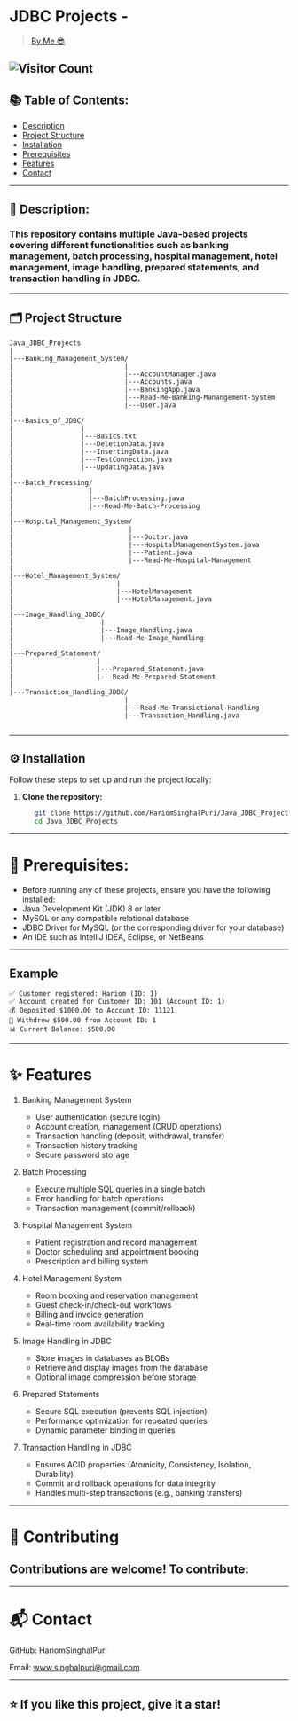 # JDBC Projects -

> [By Me 😎 ](#-https://github.com/HariomSinghalPuri)

![Visitor Count](https://visitor-badge.laobi.icu/badge?page_id=DeepSeekChat.Java_JDBC_Projects)
---

## 📚 Table of Contents:

- [Description](#-description)
- [Project Structure](#-project-structure)
- [Installation](#-installation)
- [Prerequisites](#-Prerequisites)
- [Features](#-features)
- [Contact](#-contact)
---

## 📄 Description:

### This repository contains multiple Java-based projects covering different functionalities such as banking management, batch processing, hospital management, hotel management, image handling, prepared statements, and transaction handling in JDBC.

---

## 🗂️ Project Structure
```
Java_JDBC_Projects
|
|---Banking_Management_System/
|                            |
|                            |---AccountManager.java
|                            |---Accounts.java
|                            |---BankingApp.java
|                            |---Read-Me-Banking-Manangement-System
|                            |---User.java
|
|---Basics_of_JDBC/
|                 |
|                 |---Basics.txt
|                 |---DeletionData.java
|                 |---InsertingData.java
|                 |---TestConnection.java
|                 |---UpdatingData.java
|
|---Batch_Processing/
|                   |
|                   |---BatchProcessing.java
|                   |---Read-Me-Batch-Processing
|
|---Hospital_Management_System/
|                             |
|                             |---Doctor.java
|                             |---HospitalManagementSystem.java
|                             |---Patient.java
|                             |---Read-Me-Hospital-Management
|
|---Hotel_Management_System/
|                          |
|                          |---HotelManagement
|                          |---HotelManagement.java
|
|---Image_Handling_JDBC/
|                      |
|                      |---Image_Handling.java
|                      |---Read-Me-Image_handling
|
|---Prepared_Statement/
|                     |
|                     |---Prepared_Statement.java
|                     |---Read-Me-Prepared-Statement
|
|---Transiction_Handling_JDBC/
                             |
                             |---Read-Me-Transictional-Handling
                             |---Transaction_Handling.java
                             
```

---

## ⚙️ Installation

Follow these steps to set up and run the project locally:

1. **Clone the repository:**
   ```bash
      git clone https://github.com/HariomSinghalPuri/Java_JDBC_Projects.git
      cd Java_JDBC_Projects
   ```






--- 

# 🚀 Prerequisites:
- Before running any of these projects, ensure you have the following installed:
- Java Development Kit (JDK) 8 or later
- MySQL or any compatible relational database
- JDBC Driver for MySQL (or the corresponding driver for your database)
- An IDE such as IntelliJ IDEA, Eclipse, or NetBeans

---

## Example
```
✅ Customer registered: Hariom (ID: 1)  
✅ Account created for Customer ID: 101 (Account ID: 1)  
💰 Deposited $1000.00 to Account ID: 11121
💸 Withdrew $500.00 from Account ID: 1  
📊 Current Balance: $500.00  
```

---

# ✨ Features
1. Banking Management System
    - User authentication (secure login)
    -  Account creation, management (CRUD operations)
    - Transaction handling (deposit, withdrawal, transfer)
    -  Transaction history tracking
    -  Secure password storage


2. Batch Processing
   - Execute multiple SQL queries in a single batch
   - Error handling for batch operations
   - Transaction management (commit/rollback)


3. Hospital Management System
   - Patient registration and record management
   - Doctor scheduling and appointment booking
   - Prescription and billing system


4. Hotel Management System
   - Room booking and reservation management
   - Guest check-in/check-out workflows
   - Billing and invoice generation
   - Real-time room availability tracking


5. Image Handling in JDBC
   - Store images in databases as BLOBs
   - Retrieve and display images from the database
   - Optional image compression before storage


6. Prepared Statements
   - Secure SQL execution (prevents SQL injection)
   - Performance optimization for repeated queries
   - Dynamic parameter binding in queries

7. Transaction Handling in JDBC
   - Ensures ACID properties (Atomicity, Consistency, Isolation, Durability)
   - Commit and rollback operations for data integrity
   - Handles multi-step transactions (e.g., banking transfers)

---

# 🤝 Contributing

## Contributions are welcome! To contribute:

--- 

# 📬 Contact
GitHub: HariomSinghalPuri

Email: www.singhalpuri@gmail.com

---
## ⭐ If you like this project, give it a star!


